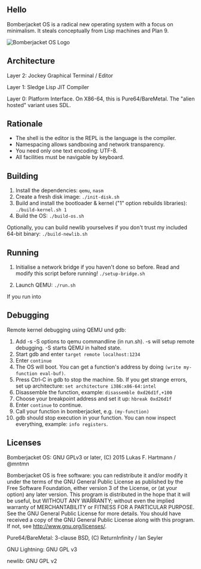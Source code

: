 Hello
-----

Bomberjacket OS is a radical new operating system with a focus on minimalism. It steals conceptually from Lisp machines and Plan 9.

![Bomberjacket OS Logo](http://dump.mntmn.com/bjos.png)

Architecture
------------

Layer 2: Jockey Graphical Terminal / Editor

Layer 1: Sledge Lisp JIT Compiler

Layer 0: Platform Interface. On X86-64, this is Pure64/BareMetal. The "alien hosted" variant uses SDL.

Rationale
---------

- The shell is the editor is the REPL is the language is the compiler.
- Namespacing allows sandboxing and network transparency.
- You need only one text encoding: UTF-8.
- All facilities must be navigable by keyboard.

Building
--------

1. Install the dependencies: `qemu`, `nasm`
2. Create a fresh disk image: ````./init-disk.sh````
3. Build and install the bootloader & kernel ("1" option rebuilds libraries): ````./build-kernel.sh 1````
4. Build the OS: ````./build-os.sh````

Optionally, you can build newlib yourselves if you don't trust my included 64-bit binary: ````./build-newlib.sh````

Running
-------

1. Initialise a network bridge if you haven't done so before. Read and modify this script before running! ````./setup-bridge.sh```` 

2. Launch QEMU: ````./run.sh````

If you run into


Debugging
---------

Remote kernel debugging using QEMU und gdb:

1. Add -s -S options to qemu commandline (in run.sh). -s will setup remote debugging. -S starts QEMU in halted state.
2. Start gdb and enter ````target remote localhost:1234````
3. Enter ````continue````
4. The OS will boot. You can get a function's address by doing ````(write my-function eval-buf)````.
5. Press Ctrl-C in gdb to stop the machine.
5b. If you get strange errors, set up architecture: ````set architecture i386:x86-64:intel````
6. Disassemble the function, example: ````disassemble 0xd26d1f,+100````
7. Choose your breakpoint address and set it up: ````hbreak 0xd26d1f````
8. Enter ````continue```` to continue.
9. Call your function in bomberjacket, e.g. ````(my-function)````
10. gdb should stop execution in your function. You can now inspect everything, example: ````info registers````.

Licenses
--------

Bomberjacket OS: GNU GPLv3 or later, (C) 2015 Lukas F. Hartmann / @mntmn

Bomberjacket OS is free software: you can redistribute it and/or modify
it under the terms of the GNU General Public License as published by
the Free Software Foundation, either version 3 of the License, or
(at your option) any later version.
This program is distributed in the hope that it will be useful,
but WITHOUT ANY WARRANTY; without even the implied warranty of
MERCHANTABILITY or FITNESS FOR A PARTICULAR PURPOSE.  See the
GNU General Public License for more details.
You should have received a copy of the GNU General Public License
along with this program.  If not, see <http://www.gnu.org/licenses/>.

Pure64/BareMetal: 3-clause BSD, (C) ReturnInfinity / Ian Seyler

GNU Lightning: GNU GPL v3

newlib: GNU GPL v2
